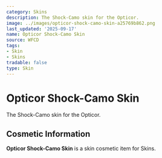 ```yaml
---
category: Skins
description: The Shock-Camo skin for the Opticor.
image: ../images/opticor-shock-camo-skin-a25769b862.png
last_updated: '2025-09-17'
name: Opticor Shock-Camo Skin
source: WFCD
tags:
- Skin
- Skins
tradable: false
type: Skin
---
```


# Opticor Shock-Camo Skin

The Shock-Camo skin for the Opticor.

## Cosmetic Information

**Opticor Shock-Camo Skin** is a skin cosmetic item for Skins.

